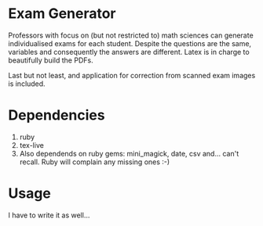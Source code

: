 # Exam Generator 

Professors with focus on (but not restricted to) math sciences can generate individualised exams for each student.
Despite the questions are the same, variables and consequently the answers are different. Latex is in charge to beautifully build the PDFs.

Last but not least, and application for correction from scanned exam images is included. 

# Dependencies

1. ruby
2. tex-live
3. Also dependends on ruby gems: mini_magick, date, csv and... can't recall. Ruby will complain any missing ones :-)

# Usage

I have to write it as well...

